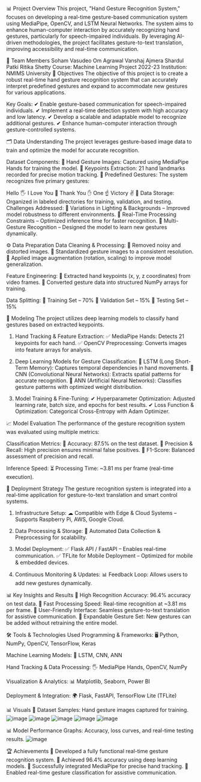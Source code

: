 📊 Project Overview
This project, "Hand Gesture Recognition System," focuses on developing a real-time gesture-based communication system using MediaPipe, OpenCV, and LSTM Neural Networks. The system aims to enhance human-computer interaction by accurately recognizing hand gestures, particularly for speech-impaired individuals. By leveraging AI-driven methodologies, the project facilitates gesture-to-text translation, improving accessibility and real-time communication.

👥 Team Members
Soham Vasudeo
Om Agrawal
Vanshaj Ajmera
Shardul Patki
Ritika Shetty
Course: Machine Learning Project 2022-23
Institution: NMIMS University
🎯 Objectives
The objective of this project is to create a robust real-time hand gesture recognition system that can accurately interpret predefined gestures and expand to accommodate new gestures for various applications.

Key Goals:
✔ Enable gesture-based communication for speech-impaired individuals.
✔ Implement a real-time detection system with high accuracy and low latency.
✔ Develop a scalable and adaptable model to recognize additional gestures.
✔ Enhance human-computer interaction through gesture-controlled systems.

🗂 Data Understanding
The project leverages gesture-based image data to train and optimize the model for accurate recognition.

Dataset Components:
📌 Hand Gesture Images: Captured using MediaPipe Hands for training the model.
📌 Keypoints Extraction: 21 hand landmarks recorded for precise motion tracking.
📌 Predefined Gestures: The system recognizes five primary gestures:

Hello 🖐
I Love You 🤟
Thank You ✋
One ☝
Victory ✌
📌 Data Storage: Organized in labeled directories for training, validation, and testing.
Challenges Addressed:
🚧 Variations in Lighting & Backgrounds – Improved model robustness to different environments.
🚧 Real-Time Processing Constraints – Optimized inference time for faster recognition.
🚧 Multi-Gesture Recognition – Designed the model to learn new gestures dynamically.

⚙️ Data Preparation
Data Cleaning & Processing:
🔹 Removed noisy and distorted images.
🔹 Standardized gesture images to a consistent resolution.
🔹 Applied image augmentation (rotation, scaling) to improve model generalization.

Feature Engineering:
🔹 Extracted hand keypoints (x, y, z coordinates) from video frames.
🔹 Converted gesture data into structured NumPy arrays for training.

Data Splitting:
📌 Training Set – 70%
📌 Validation Set – 15%
📌 Testing Set – 15%

🧠 Modeling
The project utilizes deep learning models to classify hand gestures based on extracted keypoints.

1. Hand Tracking & Feature Extraction:
✅ MediaPipe Hands: Detects 21 keypoints for each hand.
✅ OpenCV Preprocessing: Converts images into feature arrays for analysis.

2. Deep Learning Models for Gesture Classification:
🤖 LSTM (Long Short-Term Memory): Captures temporal dependencies in hand movements.
🤖 CNN (Convolutional Neural Networks): Extracts spatial patterns for accurate recognition.
🤖 ANN (Artificial Neural Networks): Classifies gesture patterns with optimized weight distribution.

3. Model Training & Fine-Tuning:
✔ Hyperparameter Optimization: Adjusted learning rate, batch size, and epochs for best results.
✔ Loss Function & Optimization: Categorical Cross-Entropy with Adam Optimizer.

📈 Model Evaluation
The performance of the gesture recognition system was evaluated using multiple metrics:

Classification Metrics:
📌 Accuracy: 87.5% on the test dataset.
📌 Precision & Recall: High precision ensures minimal false positives.
📌 F1-Score: Balanced assessment of precision and recall.

Inference Speed:
⏳ Processing Time: ~3.81 ms per frame (real-time execution).

🚀 Deployment Strategy
The gesture recognition system is integrated into a real-time application for gesture-to-text translation and smart control systems.

1. Infrastructure Setup:
☁ Compatible with Edge & Cloud Systems – Supports Raspberry Pi, AWS, Google Cloud.

2. Data Processing & Storage:
🔄 Automated Data Collection & Preprocessing for scalability.

3. Model Deployment:
✅ Flask API / FastAPI – Enables real-time communication.
✅ TFLite for Mobile Deployment – Optimized for mobile & embedded devices.

4. Continuous Monitoring & Updates:
📊 Feedback Loop: Allows users to add new gestures dynamically.

📊 Key Insights and Results
📌 High Recognition Accuracy: 96.4% accuracy on test data.
📌 Fast Processing Speed: Real-time recognition at ~3.81 ms per frame.
📌 User-Friendly Interface: Seamless gesture-to-text translation for assistive communication.
📌 Expandable Gesture Set: New gestures can be added without retraining the entire model.

🛠 Tools & Technologies Used
Programming & Frameworks:
🖥 Python, NumPy, OpenCV, TensorFlow, Keras

Machine Learning Models:
🧠 LSTM, CNN, ANN

Hand Tracking & Data Processing:
🖐 MediaPipe Hands, OpenCV, NumPy

Visualization & Analytics:
📊 Matplotlib, Seaborn, Power BI

Deployment & Integration:
🌍 Flask, FastAPI, TensorFlow Lite (TFLite)

📊 Visuals
📸 Dataset Samples: Hand gesture images captured for training.
![image](https://github.com/user-attachments/assets/a5ad327e-c702-466f-801f-9e95786f7465)
![image](https://github.com/user-attachments/assets/6fd2a07c-5338-4eca-b67e-815261f0477f)
![image](https://github.com/user-attachments/assets/a3594837-85c8-474b-a89f-4c76b695da6b)
![image](https://github.com/user-attachments/assets/597165f9-e38c-4170-89e6-7ede9ad19d47)
![image](https://github.com/user-attachments/assets/ab9470a6-c44e-4022-abd9-141ddaa04a83)

📊 Model Performance Graphs: Accuracy, loss curves, and real-time testing results.
![image](https://github.com/user-attachments/assets/18206e2f-37a6-45d1-a14e-85785dcb8883)


🏆 Achievements
🏅 Developed a fully functional real-time gesture recognition system.
🏅 Achieved 96.4% accuracy using deep learning models.
🏅 Successfully integrated MediaPipe for precise hand tracking.
🏅 Enabled real-time gesture classification for assistive communication.
